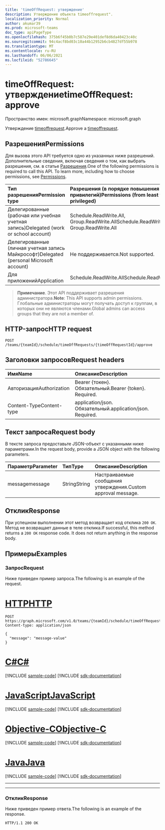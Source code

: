 ```yaml
---
title: 'timeOffRequest: утверждение'
description: Утверждение объекта timeoffrequest".
localization_priority: Normal
author: akumar39
ms.prod: microsoft-teams
doc_type: apiPageType
ms.openlocfilehash: 375b6f45b0b7c587e29e401def8d6da40423c40c
ms.sourcegitcommit: 94c4acf8bd03c10a44b12952b6cb4827df55b978
ms.translationtype: MT
ms.contentlocale: ru-RU
ms.lasthandoff: 06/06/2021
ms.locfileid: "52786645"
---
```

# <a name="timeoffrequest-approve"></a><span data-ttu-id="b31a9-103">timeOffRequest: утверждение</span><span class="sxs-lookup"><span data-stu-id="b31a9-103">timeOffRequest: approve</span></span>

<span data-ttu-id="b31a9-104">Пространство имен: microsoft.graph</span><span class="sxs-lookup"><span data-stu-id="b31a9-104">Namespace: microsoft.graph</span></span>

<span data-ttu-id="b31a9-105">Утверждение [timeoffrequest](../resources/timeoffrequest.md).</span><span class="sxs-lookup"><span data-stu-id="b31a9-105">Approve a [timeoffrequest](../resources/timeoffrequest.md).</span></span>

## <a name="permissions"></a><span data-ttu-id="b31a9-106">Разрешения</span><span class="sxs-lookup"><span data-stu-id="b31a9-106">Permissions</span></span>

<span data-ttu-id="b31a9-p101">Для вызова этого API требуется одно из указанных ниже разрешений. Дополнительные сведения, включая сведения о том, как выбрать разрешения, см. в статье [Разрешения](/graph/permissions-reference).</span><span class="sxs-lookup"><span data-stu-id="b31a9-p101">One of the following permissions is required to call this API. To learn more, including how to choose permissions, see [Permissions](/graph/permissions-reference).</span></span>

| <span data-ttu-id="b31a9-109">Тип разрешения</span><span class="sxs-lookup"><span data-stu-id="b31a9-109">Permission type</span></span>                        | <span data-ttu-id="b31a9-110">Разрешения (в порядке повышения привилегий)</span><span class="sxs-lookup"><span data-stu-id="b31a9-110">Permissions (from least to most privileged)</span></span> |
|:---------------------------------------|:--------------------------------------------|
|<span data-ttu-id="b31a9-111">Делегированные (рабочая или учебная учетная запись)</span><span class="sxs-lookup"><span data-stu-id="b31a9-111">Delegated (work or school account)</span></span> | <span data-ttu-id="b31a9-112">Schedule.ReadWrite.All, Group.ReadWrite.All</span><span class="sxs-lookup"><span data-stu-id="b31a9-112">Schedule.ReadWrite.All, Group.ReadWrite.All</span></span>    |
|<span data-ttu-id="b31a9-113">Делегированные (личная учетная запись Майкрософт)</span><span class="sxs-lookup"><span data-stu-id="b31a9-113">Delegated (personal Microsoft account)</span></span> | <span data-ttu-id="b31a9-114">Не поддерживается.</span><span class="sxs-lookup"><span data-stu-id="b31a9-114">Not supported.</span></span>    |
|<span data-ttu-id="b31a9-115">Для приложений</span><span class="sxs-lookup"><span data-stu-id="b31a9-115">Application</span></span> | <span data-ttu-id="b31a9-116">Schedule.ReadWrite.All</span><span class="sxs-lookup"><span data-stu-id="b31a9-116">Schedule.ReadWrite.All</span></span> |

> <span data-ttu-id="b31a9-117">**Примечание**. Этот API поддерживает разрешения администратора.</span><span class="sxs-lookup"><span data-stu-id="b31a9-117">**Note**: This API supports admin permissions.</span></span> <span data-ttu-id="b31a9-118">Глобальные администраторы могут получать доступ к группам, в которых они не являются членами.</span><span class="sxs-lookup"><span data-stu-id="b31a9-118">Global admins can access groups that they are not a member of.</span></span>

## <a name="http-request"></a><span data-ttu-id="b31a9-119">HTTP-запрос</span><span class="sxs-lookup"><span data-stu-id="b31a9-119">HTTP request</span></span>

<!-- { "blockType": "ignored" } -->

```http
POST /teams/{teamId}/schedule/timeOffRequests/{timeOffRequestId}/approve
```

## <a name="request-headers"></a><span data-ttu-id="b31a9-120">Заголовки запросов</span><span class="sxs-lookup"><span data-stu-id="b31a9-120">Request headers</span></span>

| <span data-ttu-id="b31a9-121">Имя</span><span class="sxs-lookup"><span data-stu-id="b31a9-121">Name</span></span>          | <span data-ttu-id="b31a9-122">Описание</span><span class="sxs-lookup"><span data-stu-id="b31a9-122">Description</span></span>   |
|:--------------|:--------------|
| <span data-ttu-id="b31a9-123">Авторизация</span><span class="sxs-lookup"><span data-stu-id="b31a9-123">Authorization</span></span> | <span data-ttu-id="b31a9-p103">Bearer {токен}. Обязательный.</span><span class="sxs-lookup"><span data-stu-id="b31a9-p103">Bearer {token}. Required.</span></span> |
| <span data-ttu-id="b31a9-126">Content-Type</span><span class="sxs-lookup"><span data-stu-id="b31a9-126">Content-type</span></span> | <span data-ttu-id="b31a9-p104">application/json. Обязательный.</span><span class="sxs-lookup"><span data-stu-id="b31a9-p104">application/json. Required.</span></span> |

## <a name="request-body"></a><span data-ttu-id="b31a9-129">Текст запроса</span><span class="sxs-lookup"><span data-stu-id="b31a9-129">Request body</span></span>

<span data-ttu-id="b31a9-130">В тексте запроса предоставьте JSON-объект с указанными ниже параметрами.</span><span class="sxs-lookup"><span data-stu-id="b31a9-130">In the request body, provide a JSON object with the following parameters.</span></span>

| <span data-ttu-id="b31a9-131">Параметр</span><span class="sxs-lookup"><span data-stu-id="b31a9-131">Parameter</span></span>    | <span data-ttu-id="b31a9-132">Тип</span><span class="sxs-lookup"><span data-stu-id="b31a9-132">Type</span></span>        | <span data-ttu-id="b31a9-133">Описание</span><span class="sxs-lookup"><span data-stu-id="b31a9-133">Description</span></span> |
|:-------------|:------------|:------------|
|<span data-ttu-id="b31a9-134">message</span><span class="sxs-lookup"><span data-stu-id="b31a9-134">message</span></span>|<span data-ttu-id="b31a9-135">String</span><span class="sxs-lookup"><span data-stu-id="b31a9-135">String</span></span>|<span data-ttu-id="b31a9-136">Настраиваемые сообщения утверждения.</span><span class="sxs-lookup"><span data-stu-id="b31a9-136">Custom approval message.</span></span>|

## <a name="response"></a><span data-ttu-id="b31a9-137">Отклик</span><span class="sxs-lookup"><span data-stu-id="b31a9-137">Response</span></span>

<span data-ttu-id="b31a9-p105">При успешном выполнении этот метод возвращает код отклика `200 OK`. Метод не возвращает данные в теле отклика.</span><span class="sxs-lookup"><span data-stu-id="b31a9-p105">If successful, this method returns a `200 OK` response code. It does not return anything in the response body.</span></span>

## <a name="examples"></a><span data-ttu-id="b31a9-140">Примеры</span><span class="sxs-lookup"><span data-stu-id="b31a9-140">Examples</span></span>

### <a name="request"></a><span data-ttu-id="b31a9-141">Запрос</span><span class="sxs-lookup"><span data-stu-id="b31a9-141">Request</span></span>

<span data-ttu-id="b31a9-142">Ниже приведен пример запроса.</span><span class="sxs-lookup"><span data-stu-id="b31a9-142">The following is an example of the request.</span></span>


# <a name="http"></a>[<span data-ttu-id="b31a9-143">HTTP</span><span class="sxs-lookup"><span data-stu-id="b31a9-143">HTTP</span></span>](#tab/http)
<!-- {
  "blockType": "request",
  "name": "timeoffrequest_approve"
}-->

```http
POST https://graph.microsoft.com/v1.0/teams/{teamId}/schedule/timeOffRequests/{timeOffRequestId}/approve
Content-type: application/json

{
  "message": "message-value"
}
```
# <a name="c"></a>[<span data-ttu-id="b31a9-144">C#</span><span class="sxs-lookup"><span data-stu-id="b31a9-144">C#</span></span>](#tab/csharp)
[!INCLUDE [sample-code](../includes/snippets/csharp/timeoffrequest-approve-csharp-snippets.md)]
[!INCLUDE [sdk-documentation](../includes/snippets/snippets-sdk-documentation-link.md)]

# <a name="javascript"></a>[<span data-ttu-id="b31a9-145">JavaScript</span><span class="sxs-lookup"><span data-stu-id="b31a9-145">JavaScript</span></span>](#tab/javascript)
[!INCLUDE [sample-code](../includes/snippets/javascript/timeoffrequest-approve-javascript-snippets.md)]
[!INCLUDE [sdk-documentation](../includes/snippets/snippets-sdk-documentation-link.md)]

# <a name="objective-c"></a>[<span data-ttu-id="b31a9-146">Objective-C</span><span class="sxs-lookup"><span data-stu-id="b31a9-146">Objective-C</span></span>](#tab/objc)
[!INCLUDE [sample-code](../includes/snippets/objc/timeoffrequest-approve-objc-snippets.md)]
[!INCLUDE [sdk-documentation](../includes/snippets/snippets-sdk-documentation-link.md)]

# <a name="java"></a>[<span data-ttu-id="b31a9-147">Java</span><span class="sxs-lookup"><span data-stu-id="b31a9-147">Java</span></span>](#tab/java)
[!INCLUDE [sample-code](../includes/snippets/java/timeoffrequest-approve-java-snippets.md)]
[!INCLUDE [sdk-documentation](../includes/snippets/snippets-sdk-documentation-link.md)]

---

---


### <a name="response"></a><span data-ttu-id="b31a9-148">Отклик</span><span class="sxs-lookup"><span data-stu-id="b31a9-148">Response</span></span>

<span data-ttu-id="b31a9-149">Ниже приведен пример ответа.</span><span class="sxs-lookup"><span data-stu-id="b31a9-149">The following is an example of the response.</span></span>
<!-- {
  "blockType": "response",
  "truncated": true
} -->

```http
HTTP/1.1 200 OK
```

<!-- uuid: 16cd6b66-4b1a-43a1-adaf-3a886856ed98
2019-02-04 14:57:30 UTC -->
<!-- {
  "type": "#page.annotation",
  "description": "timeOffRequest: approve",
  "keywords": "",
  "section": "documentation",
  "tocPath": ""
}-->

